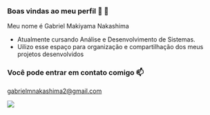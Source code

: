 ### Boas vindas ao meu perfil 🤙 👋

Meu nome é Gabriel Makiyama Nakashima

- Atualmente cursando Análise e Desenvolvimento de Sistemas.
- Uilizo esse espaço para organização e compartilhação dos meus projetos desenvolvidos

### Você pode entrar em contato comigo 📫

gabrielmnakashima2@gmail.com <img src="https://cdn.worldvectorlogo.com/logos/official-gmail-icon-2020-.svg" width="15">



![](https://media2.giphy.com/media/v1.Y2lkPTc5MGI3NjExemRqdHpqN3Qyc2NrbDhnMjJka2NseDE3cmNweGFsb2lzYm85cjRyZCZlcD12MV9pbnRlcm5hbF9naWZfYnlfaWQmY3Q9Zw/JIX9t2j0ZTN9S/giphy.gif)
